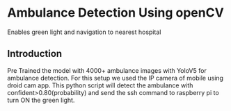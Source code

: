 # Ambulance Detection Using openCV 
  Enables green light and navigation to nearest hospital

## Introduction
  Pre Trained the model with 4000+ ambulance images with YoloV5 for ambulance detection. For this setup we used the IP camera of mobile using droid cam app. This python script will detect the ambulance with confident>0.80(probability) and send the ssh command to raspberry pi to turn ON the green light.

